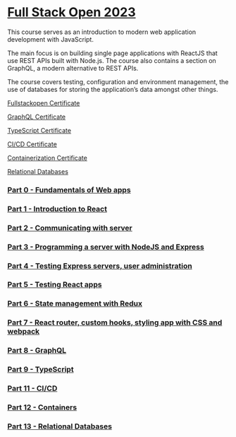 
# [Full Stack Open 2023](https://fullstackopen.com/en/)

This course serves as an introduction to modern web application development with JavaScript.

The main focus is on building single page applications with ReactJS that use REST APIs built with Node.js. The course also contains a section on GraphQL, a modern alternative to REST APIs.

The course covers testing, configuration and environment management, the use of databases for storing the application’s data amongst other things.

[Fullstackopen Certificate](https://studies.cs.helsinki.fi/stats/api/certificate/fullstackopen/en/a32396a2f5fd6e4da5c323381a382500)

[GraphQL Certificate](https://studies.cs.helsinki.fi/stats/api/certificate/fs-graphql/en/1325c8ea7fc7942f672a8c2ee643efd8)

[TypeScript Certificate](https://studies.cs.helsinki.fi/stats/api/certificate/fs-typescript/en/e844f7d253f43fb8a7e5114be69b7d9c)

[CI/CD Certificate](https://studies.cs.helsinki.fi/stats/api/certificate/fs-cicd/en/64c05cff93c11cb5311ec321d9df868d)

[Containerization Certificate](https://studies.cs.helsinki.fi/stats/api/certificate/fs-containers/en/f29e884e9be12c6d56d2072b25552b5b)

[Relational Databases](https://studies.cs.helsinki.fi/stats/api/certificate/fs-psql/en/04fed0cdef664b8c0295529700840583)

### [Part 0 - Fundamentals of Web apps](./part0)

### [Part 1 - Introduction to React](./part01)

### [Part 2 - Communicating with server](./part02)

### [Part 3 - Programming a server with NodeJS and Express](./part03)

### [Part 4 - Testing Express servers, user administration](./part04)

### [Part 5 - Testing React apps](./part05)

### [Part 6 - State management with Redux](./part06)

### [Part 7 - React router, custom hooks, styling app with CSS and webpack](./part07)

### [Part 8 - GraphQL](./part08)

### [Part 9 - TypeScript](./part09)

### [Part 11 - CI/CD](./part11)

### [Part 12 - Containers](./part12)

### [Part 13 - Relational Databases](./part13)
